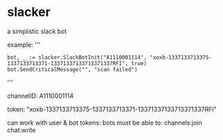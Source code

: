# slacker
a simplistic slack bot

example:
'''

	bot, _ := slacker.SlackBotInit("A1110001114", "xoxb-1337133713375-1337133713371-13371337133713371337RFI", true)
	bot.SendCriticalMessage("", "scan failed")
'''

channelID:
A1110001114

token:
"xoxb-1337133713375-1337133713371-13371337133713371337RFI"

can work with user & bot tokens:
bots must be able to:
channels:join
chat:write 



